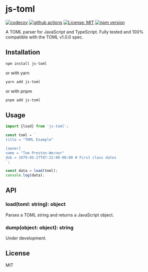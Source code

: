 # js-toml

[![codecov](https://codecov.io/github/sunnyadn/js-toml/branch/main/graph/badge.svg?token=8LNJGG767J)](https://codecov.io/github/sunnyadn/js-toml)
[![github actions](https://github.com/sunnyadn/js-toml/workflows/CI/badge.svg)](https://github.com/sunnyadn/js-toml/actions)
[![License: MIT](https://img.shields.io/badge/License-MIT-green.svg)](https://opensource.org/licenses/MIT)
[![npm version](https://badge.fury.io/js/js-toml.svg)](https://badge.fury.io/js/js-toml)

A TOML parser for JavaScript and TypeScript. Fully tested and 100% compatible with the TOML v1.0.0 spec.

## Installation

```bash
npm install js-toml
```

or with yarn

```bash
yarn add js-toml
```

or with pnpm

```bash
pnpm add js-toml
```

## Usage

```typescript
import {load} from 'js-toml';

const toml = `
title = "TOML Example"

[owner]
name = "Tom Preston-Werner"
dob = 1979-05-27T07:32:00-08:00 # First class dates
`;

const data = load(toml);
console.log(data);
```

## API

### load(toml: string): object

Parses a TOML string and returns a JavaScript object.

### dump(object: object): string

Under development.

## License

MIT
